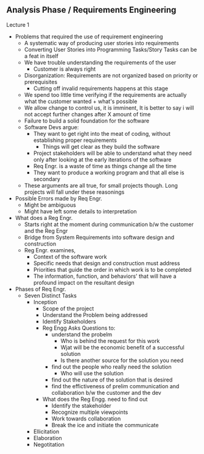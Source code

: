 ## Analysis Phase / Requirements Engineering
Lecture 1

- Problems that required the use of requirement engineering
	- A systematic way of producing user stories into requirements
	- Converting User Stories into Programming Tasks/Story Tasks can be a feat in itself
	- We have trouble understanding the requirements of the user
		- Customer is always right
	- Disorganization: Requirements are not organized based on priority or prerequisites
		- Cutting off invalid requirements happens at this stage
	- We spend too little time verifying if the requirements are actually what the customer wanted + what's possible
	- We allow change to control us, it is imminent, It is better to say i will not accept further changes after X amount of time
	- Failure to build a solid foundation for the software
	- Software Devs argue:
		- They want to get right into the meat of coding, without establishing proper requirements
			- Things will get clear as they build the software
		- Project stakeholders will be able to understand what they need only after looking at the early iterations of the software
		- Req Engr. is a waste of time as things change all the time
		- They want to produce a working program and that all else is secondary
	- These arguments are all true, for small projects though. Long projects will fall under these reasonings
- Possible Errors made by Req Engr.
	- Might be ambiguous
	- Might have left some details to interpretation
- What does a Reg Engr.
	- Starts right at the moment during communication b/w the customer and the Reg Engr
	- Bridge from System Requirements into software design and construction
	- Reg Engr. examines,
		- Context of the software work
		- Specific needs that design and construction must address
		- Priorities that guide the order in which work is to be completed
		- The information, function, and behaviors' that will have a profound impact on the resultant design
- Phases of Req Engr.
	- Seven Distinct Tasks
		- Inception
			- Scope of the project
			- Understand the Problem being addressed
			- Identify Stakeholders
			- Reg Engg Asks Questions to:
				- understand the probelm
					- Who is behind the request for this work
					- Wjat will be the economic benefit of a successful solution
					- Is there another source for the solution you need
				- find out the people who really need the solution
					- Who will use the solution
				- find out the nature of the solution that is desired
				- find the effictiveness of prelim communication and collaboration b/w the customer and the dev
			- What does the Reg Engg. need to find out
				- Identify the stakeholder
				- Recognize multiple viewpoints
				- Work towards collaboration
				- Break the ice and initiate the communicate
		- Ellicitation
		- Elaboration
		- Negotitation